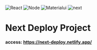 ![React](https://lh3.googleusercontent.com/g7p10RSxdGTTzvezZMgGyfNIH2eh7JLQqHPTB-gsRehX26eD9JICKKNISWQFzMEwoBro3vt2u_w=w128-h128-e365)
![Node](https://ih1.redbubble.net/image.109336634.1604/flat,128x128,075,t-pad,128x128,f8f8f8.u1.jpg)
![Materialui](https://encrypted-tbn0.gstatic.com/images?q=tbn%3AANd9GcQJkUurfAovjjtg5ixbm61HCOu4_zgPyPEAfQ&usqp=CAU)
![next](https://foxundermoon.gallerycdn.vsassets.io/extensions/foxundermoon/next-js/0.0.2/1507561739278/Microsoft.VisualStudio.Services.Icons.Default)
# Next Deploy Project

#### access: https://next-deploy.netlify.app/

